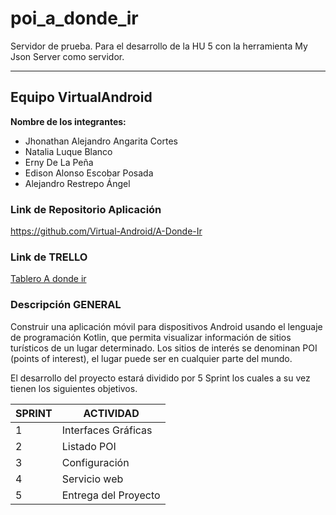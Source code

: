# poi_a_donde_ir
Servidor de prueba. Para el desarrollo de la HU 5 con la herramienta My Json Server como servidor.

---

## Equipo VirtualAndroid
**Nombre de los integrantes:**
- Jhonathan Alejandro Angarita Cortes
- Natalia Luque Blanco
- Erny De La Peña
- Edison Alonso Escobar Posada
- Alejandro Restrepo Ángel

### Link de Repositorio Aplicación
https://github.com/Virtual-Android/A-Donde-Ir

### Link de TRELLO
[Tablero A donde ir](https://trello.com/b/p1tNK1YJ/a-d%C3%B3nde-ir)


### Descripción GENERAL

Construir una aplicación móvil para dispositivos Android usando el lenguaje de programación Kotlin, que permita visualizar información de sitios turísticos de un lugar determinado. Los sitios de interés se denominan POI (points of interest), el lugar puede ser en cualquier parte del mundo. 

El desarrollo del proyecto estará dividido por 5 Sprint los cuales a su vez tienen los siguientes objetivos.

| SPRINT | ACTIVIDAD |
| ------ | ------ |
| 1 | Interfaces Gráficas |
| 2 | Listado POI |
| 3 | Configuración |
| 4 | Servicio web |
| 5 | Entrega del Proyecto |
